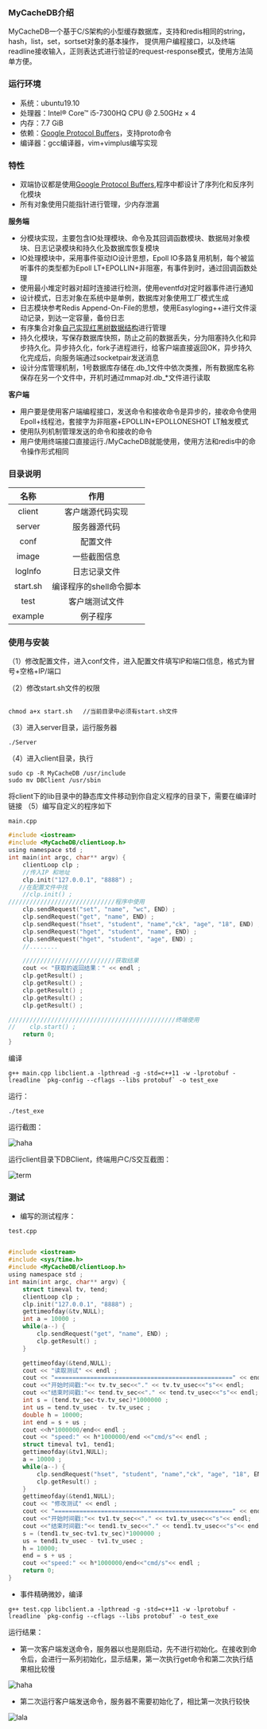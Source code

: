 ### MyCacheDB介绍
MyCacheDB一个基于C/S架构的小型缓存数据库，支持和redis相同的string，hash，list，set，sortset对象的基本操作，
提供用户编程接口，以及终端readline接收输入，正则表达式进行验证的request-response模式，使用方法简单方便。

### 运行环境

- 系统：ubuntu19.10
- 处理器：Intel® Core™ i5-7300HQ CPU @ 2.50GHz × 4
- 内存：7.7 GiB
- 依赖：[Google Protocol Buffers](https://github.com/protocolbuffers/protobuf)，支持proto命令
- 编译器：gcc编译器，vim+vimplus编写实现

### 特性

- 双端协议都是使用[Google Protocol Buffers](https://developers.google.cn/protocol-buffers/),程序中都设计了序列化和反序列化模块
- 所有对象使用只能指针进行管理，少内存泄漏

**服务端**
- 分模块实现，主要包含IO处理模块、命令及其回调函数模块、数据局对象模块、日志记录模块和持久化及数据库恢复模块
- IO处理模块中，采用事件驱动IO设计思想，Epoll IO多路复用机制，每个被监听事件的类型都为Epoll LT+EPOLLIN+非阻塞，有事件到时，通过回调函数处理
- 使用最小堆定时器对超时连接进行检测，使用eventfd对定时器事件进行通知
- 设计模式，日志对象在系统中是单例，数据库对象使用工厂模式生成
- 日志模块参考Redis Append-On-File的思想，使用Easyloging++进行文件滚动记录，到达一定容量，备份日志
- 有序集合对象[自己实现红黑树数据结构](https://blog.csdn.net/qq_41681241/article/details/103552988)进行管理
- 持久化模块，写保存数据库快照，防止之前的数据丢失，分为阻塞持久化和异步持久化。异步持久化，fork子进程进行，给客户端直接返回OK，异步持久化完成后，向服务端通过socketpair发送消息
- 设计分库管理机制，1号数据库存储在.db\_1文件中依次类推，所有数据库名称保存在另一个文件中，开机时通过mmap对.db\_\*文件进行读取

**客户端**
- 用户要是使用客户端编程接口，发送命令和接收命令是异步的，接收命令使用Epoll+线程池，套接字为非阻塞+EPOLLIN+EPOLLONESHOT LT触发模式
- 使用队列机制管理发送的命令和接收的命令
- 用户使用终端接口直接运行./MyCacheDB就能使用，使用方法和redis中的命令操作形式相同

### 目录说明

|名称|作用|
|:---:|:--:|
|client|客户端源代码实现|
|server|服务器源代码|
|conf|配置文件|
|image|一些截图信息|
|logInfo|日志记录文件|
|start.sh|编译程序的shell命令脚本|
|test|客户端测试文件|
|example|例子程序|

### 使用与安装

（1）修改配置文件，进入conf文件，进入配置文件填写IP和端口信息，格式为冒号+空格+IP/端口

（2）修改start.sh文件的权限

```

chmod a+x start.sh   //当前目录中必须有start.sh文件

```
（3）进入server目录，运行服务器

```
./Server
```

（4）进入client目录，执行

```
sudo cp -R MyCacheDB /usr/include
sudo mv DBClient /usr/sbin
```
将client下的lib目录中的静态库文件移动到你自定义程序的目录下，需要在编译时链接
（5）编写自定义的程序如下

`main.cpp`


```c
#include <iostream>
#include <MyCacheDB/clientLoop.h>
using namespace std ;
int main(int argc, char** argv) {
    clientLoop clp ;
    //传入IP 和地址
    clp.init("127.0.0.1", "8888") ;
   //在配置文件中找
    //clp.init() ;
//////////////////////////////程序中使用
    clp.sendRequest("set", "name", "wc", END) ;
    clp.sendRequest("get", "name", END) ;
    clp.sendRequest("hset", "student", "name","ck", "age", "18", END) ;
    clp.sendRequest("hget", "student", "name", END) ;
    clp.sendRequest("hget", "student", "age", END) ;
    //........   

    //////////////////////////获取结果
    cout << "获取的返回结果：" << endl ;
    clp.getResult() ;
    clp.getResult() ;
    clp.getResult() ;
    clp.getResult() ;
    clp.getResult() ;

///////////////////////////////////////////////终端使用
//    clp.start() ;
    return 0;
}
```

编译
```
g++ main.cpp libclient.a -lpthread -g -std=c++11 -w -lprotobuf -lreadline `pkg-config --cflags --libs protobuf` -o test_exe
```
运行：

```
./test_exe
```

运行截图：

![haha](image/jiekou.png)

运行client目录下DBClient，终端用户C/S交互截图：

![term](image/zhongduan.png)


### 测试

- 编写的测试程序：

`test.cpp`

```c

#include <iostream>
#include <sys/time.h>
#include <MyCacheDB/clientLoop.h>
using namespace std ;
int main(int argc, char** argv) {
    struct timeval tv, tend;
    clientLoop clp ;
    clp.init("127.0.0.1", "8888") ;
    gettimeofday(&tv,NULL);
    int a = 10000 ;
    while(a--) {
        clp.sendRequest("get", "name", END) ;
        clp.getResult() ;
    }

    gettimeofday(&tend,NULL);
    cout << "读取测试" << endl ;
    cout << "==================================================" << endl ;
    cout <<"开始时间戳:"<< tv.tv_sec<<"." << tv.tv_usec<<"s"<< endl;
    cout <<"结束时间戳:"<< tend.tv_sec<<"." << tend.tv_usec<<"s"<< endl;
    int s = (tend.tv_sec-tv.tv_sec)*1000000 ;
    int us = tend.tv_usec - tv.tv_usec ;
    double h = 10000;
    int end = s + us ;
    cout <<h*1000000/end<< endl ;
    cout << "speed:" << h*1000000/end <<"cmd/s"<< endl ;
    struct timeval tv1, tend1;
    gettimeofday(&tv1,NULL);
    a = 10000 ;
    while(a--) {
        clp.sendRequest("hset", "student", "name","ck", "age", "18", END) ;
        clp.getResult() ;
    }
    gettimeofday(&tend1,NULL);
    cout << "修改测试" << endl ;
    cout << "==================================================" << endl ;
    cout <<"开始时间戳:"<< tv1.tv_sec<<"." << tv1.tv_usec<<"s"<< endl;
    cout <<"结束时间戳:"<< tend1.tv_sec<<"." << tend1.tv_usec<<"s"<< endl;
    s = (tend1.tv_sec-tv1.tv_sec)*1000000 ;
    us = tend1.tv_usec - tv1.tv_usec ;
    h = 10000;
    end = s + us ;
    cout <<"speed:" << h*1000000/end<<"cmd/s"<< endl ;
    return 0;
}

```

- 事件精确微妙，编译

```
g++ test.cpp libclient.a -lpthread -g -std=c++11 -w -lprotobuf -lreadline `pkg-config --cflags --libs protobuf` -o test_exe
```

运行结果：

- 第一次客户端发送命令，服务器以也是刚启动，先不进行初始化。在接收到命令后，会进行一系列初始化，显示结果，第一次执行get命令和第二次执行结果相比较慢

![haha](image/test1.png)

- 第二次运行客户端发送命令，服务器不需要初始化了，相比第一次执行较快

![lala](image/test2.png)


